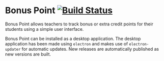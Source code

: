 # Bonus Point [![Build Status](https://travis-ci.org/mathhulk/bonus-point.svg?branch=master)](https://travis-ci.org/mathhulk/bonus-point)
Bonus Point allows teachers to track bonus or extra credit points for their students using a simple user interface.

Bonus Point can be installed as a desktop application. The desktop application has been made using `electron` and makes use of `electron-updater` for automatic updates. New releases are automatically published as new versions are built.
